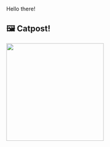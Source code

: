 Hello there!



## 🖼️ Catpost!

<sub>
    <img src="https://cdn2.thecatapi.com/images/0VphPPD9e.jpg" height="256">
</sub>

